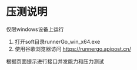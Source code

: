 # 压测说明

仅限windows设备上运行

1. 打开soft目录runnerGo_win_x64.exe
2. 使用谷歌浏览器访问 https://runnergo.apipost.cn/

根据页面提示进行接口并发能力和压力测试
